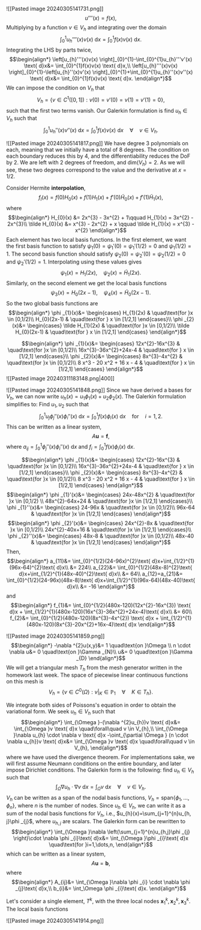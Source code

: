 ![[Pasted image 20240305141731.png]]
$$u''''(x)=f(x),$$
Multiplying by a function $v \in V_{h}$ and integrating over the domain
$$\int_{0}^{1}u_{h}''''(x)v(x) \text{ d}x=\int_{0}^{1}f(x)v(x) \text{ d}x.$$
Integrating the LHS by parts twice,
$$\begin{align*}
\left[u_{h}'''(x)v(x) \right]_{0}^{1}-\int_{0}^{1}u_{h}'''v'(x) \text{ d}x&= \int_{0}^{1}f(x)v(x) \text{ d}x,\\
\left[u_{h}'''(x)v(x) \right]_{0}^{1}-\left[u_{h}''(x)v'(x) \right]_{0}^{1}+\int_{0}^{1}u_{h}''(x)v''(x) \text{ d}x&= \int_{0}^{1}f(x)v(x) \text{ d}x.
\end{align*}$$
We can impose the condition on $V_{h}$ that
$$V_{h}=\{v \in C^{1}(\left[0,1 \right]):v(0)=v'(0)=v(1)=v'(1)=0 \},$$
such that the first two terms vanish. Our Galerkin formulation is find $u_{h}\in V_{h}$ such that
$$\int_{0}^{1}u_{h}''(x)v''(x)\text{ d}x=\int_{0}^{1}f(x)v(x)\text{ d}x \quad\forall\quad v \in V_{h}.$$

![[Pasted image 20240305141817.png]]
We have degree 3 polynomials on each, meaning that we initially have a total of 8 degrees. The condition on each boundary reduces this by 4, and the differentiability reduces the DoF by 2. We are left with 2 degrees of freedom, and $\text{dim}(V_{h})=2$. As we will see, these two degrees correspond to the value and the derivative at $x=1/2$.

Consider Hermite **interpolation**,
$$f_{I}(x)=f(0)H_{0}(x)+f(1)H_{1}(x)+f'(0) \tilde H_{0}(x)+f'(1)\tilde H_{1}(x),$$
where
$$\begin{align*}
H_{0}(x) &=  2x^{3} - 3x^{2} + 1\qquad 
H_{1}(x) = 3x^{2} - 2x^{3}\\
\tilde H_{0}(x) &=  x^{3} - 2x^{2} + x \qquad 
\tilde H_{1}(x) = x^{3} - x^{2}
\end{align*}$$
Each element has two local basis functions. In the first element, we want the first basis function to satisfy $\psi _{1}(0)=\psi _{1}'(0)=\psi _{1}'(1/2)=0$ and $\psi _{1}(1/2)=1$. The second basis function should satisfy $\psi _{2}(0)=\psi _{2}'(0)=\psi _{2}(1/2)=0$ and $\psi _{2}'(1/2)=1$. Interpolating using these values gives
$$\psi  _{1}(x)=H_{1}(2x), \quad \psi _{2}(x)=\tilde H_{1}(2x).$$
Similarly, on the second element we get the local basis functions
$$\psi _{3}(x)=H_{0}(2x-1), \quad \psi _{4}(x)=\tilde H_{0}(2x-1).$$
So the two global basis functions are
$$\begin{align*}
\phi _{1}(x)&= \begin{cases}
H_{1}(2x)  & \quad\text{for }x \in [0,1/2)\\
H_{0}(2x-1) & \quad\text{for } x \in [1/2,1]
\end{cases}\\
\phi _{2}(x)&= \begin{cases}
\tilde H_{1}(2x)  & \quad\text{for }x \in [0,1/2)\\
\tilde H_{0}(2x-1) & \quad\text{for } x \in [1/2,1]
\end{cases}
\end{align*}$$

$$\begin{align*}
\phi _{1}(x)&= \begin{cases}
12x^{2}-16x^{3}  & \quad\text{for }x \in [0,1/2)\\
16x^{3}-36x^{2}+24x-4 & \quad\text{for } x \in [1/2,1]
\end{cases}\\
\phi _{2}(x)&= \begin{cases}
8x^{3}-4x^{2} & \quad\text{for }x \in [0,1/2)\\
 8 x^3 - 20 x^2 + 16 x - 4 & \quad\text{for } x \in [1/2,1]
\end{cases}
\end{align*}$$
![[Pasted image 20240311183148.png|400]]

![[Pasted image 20240305141848.png]]
Since we have derived a bases for $V_{h}$, we can now write $u_{h}(x)=u_{1}\phi _{1}(x)+u_{2}\phi _{2}(x)$. The Galerkin formulation simplifies to: Find $u_{1},u_{2}$ such that
$$\int_{0}^{1}u_{j}\phi _{j}''(x)\phi _{i}''(x)\text{ d}x=\int_{0}^{1}f(x)\phi _{i}(x)\text{ d}x \quad\text{for}\quad i=1,2 .$$
This can be written as a linear system,
$$A \mathbf u= \mathbf f,$$
where $a_{ij}=\int_{0}^{1}\phi _{j}''(x)\phi _{i}''(x)\text{ d}x$ and $f_{i}=\int_{0}^{1}f(x)\phi _{i}(x)\text{ d}x$.

$$\begin{align*}
\phi _{1}(x)&= \begin{cases}
12x^{2}-16x^{3}  & \quad\text{for }x \in [0,1/2)\\
16x^{3}-36x^{2}+24x-4 & \quad\text{for } x \in [1/2,1]
\end{cases}\\
\phi _{2}(x)&= \begin{cases}
8x^{3}-4x^{2} & \quad\text{for }x \in [0,1/2)\\
 8 x^3 - 20 x^2 + 16 x - 4 & \quad\text{for } x \in [1/2,1]
\end{cases}
\end{align*}$$
$$\begin{align*}
\phi _{1}'(x)&= \begin{cases}
24x-48x^{2}  & \quad\text{for }x \in [0,1/2) \\
48x^{2}-64x+24 & \quad\text{for }x \in [1/2,1]
\end{cases}\\
\phi _{1}''(x)&= \begin{cases}
24-96x & \quad\text{for }x \in [0,1/2)\\
96x-64 & \quad\text{for }x \in [1/2,1]
\end{cases}
\end{align*}$$
$$\begin{align*}
\phi _{2}'(x)&= \begin{cases}
24x^{2}-8x  & \quad\text{for }x \in [0,1/2)\\
24x^{2}-40x+16 & \quad\text{for }x \in [1/2,1]
\end{cases}\\
\phi _{2}''(x)&= \begin{cases}
48x-8  & \quad\text{for }x \in [0,1/2)\\
48x-40 & \quad\text{for }x \in [1/2,1]
\end{cases}
\end{align*}$$
Then, 
$$\begin{align*}
a_{11}&= \int_{0}^{1/2}(24-96x)^{2}\text{ d}x+\int_{1/2}^{1}(96x-64)^{2}\text{ d}x\\
&= 224\\
a_{22}&= \int_{0}^{1/2}(48x-8)^{2}\text{ d}x+\int_{1/2}^{1}(48x-40)^{2}\text{ d}x\\
&= 64\\
a_{12}=a_{21}&= \int_{0}^{1/2}(24-96x)(48x-8)\text{ d}x+\int_{1/2}^{1}(96x-64)(48x-40)\text{ d}x\\
&= -16
\end{align*}$$
and
$$\begin{align*}
f_{1}&= \int_{0}^{1/2}(480x-120)(12x^{2}-16x^{3}) \text{ d}x + \int_{1/2}^{1}(480x-120)(16x^{3}-36x^{2}+24x-4)\text{ d}x\\
&= 60\\
f_{2}&= \int_{0}^{1/2}(480x-120)(8x^{3}-4x^{2}) \text{ d}x + \int_{1/2}^{1}(480x-120)(8x^{3}-20x^{2}+16x-4)\text{ d}x
\end{align*}$$

![[Pasted image 20240305141859.png]]
$$\begin{align*}
-\nabla ^{2}u(x,y)&= 1 \quad\text{on }\Omega \\
n \cdot \nabla u&= 0 \quad\text{on }\Gamma _{N}\\
u&= 0 \quad\text{on }\Gamma _{D}
\end{align*}$$
We will get a triangular mesh $T_{h}$ from the mesh generator written in the homework last week. The space of piecewise linear continuous functions on this mesh is
$$V_{h}= \{v \in C^{0}(\Omega  ):v|_{K}\in \mathbb P_{1}\quad\forall\quad K \in T_{h} \}.$$

We integrate both sides of Poissons's equation in order to obtain the variational form. We seek $u_{h} \in V_{h}$ such that
$$\begin{align*}
\int_{\Omega }-(\nabla ^{2}u_{h})v \text{ d}x&= \int_{\Omega }v \text{ d}x \quad\forall\quad v \in V_{h},\\
\int_{\Omega }\nabla u_{h} \cdot \nabla v \text{ d}x -\oint_{\partial \Omega } (n \cdot \nabla u_{h})v \text{ d}x&= \int_{\Omega }v \text{ d}x \quad\forall\quad v \in V_{h},
\end{align*}$$
where we have used the divergence theorem. For implementations sake, we will first assume Neumann conditions on the entire boundary, and later impose Dirichlet conditions. The Galerkin form is the following: find $u_{h}\in V_{h}$ such that
$$\int_{\Omega }\nabla u_{h} \cdot \nabla v \text{ d}x= \int_{\Omega }v \text{ d}x \quad\forall\quad v \in V_{h}.$$
$V_{h}$ can be written as a span of the nodal basis functions, $V_{h}=\text{span}\{\phi _{1}, \dots, \phi _{n} \}$, where $n$ is the number of nodes. Since $u_{h}\in V_{h}$, we can write it as a sum of the nodal basis functions for $V_{h}$, i.e., $u_{h}(x)=\sum_{j=1}^{n}u_{h, j}\phi _{j}$, where $u_{h,j}$ are scalars. 
The Galerkin form can be rewritten to
$$\begin{align*}
\int_{\Omega }\nabla \left(\sum_{j=1}^{n}u_{h,j}\phi _{j} \right)\cdot \nabla \phi _{i}\text{ d}x&= \int_{\Omega }\phi _{i}\text{ d}x \quad\text{for }i=1,\dots,n,
\end{align*}$$
which can be written as a linear system,
$$A \mathbf u=\mathbf b,$$
where 
$$\begin{align*}
A_{ij}&= \int_{\Omega }\nabla \phi _{i} \cdot \nabla \phi _{j}\text{ d}x,\\
b_{i}&= \int_\Omega \phi _{i}\text{ d}x.
\end{align*}$$

Let's consider a single element, $T^{k}$, with the three local nodes $\mathbf x_{1}^{k},\mathbf x_{2}^{k}, \mathbf x_{3}^{k}$. The local basis functions 


![[Pasted image 20240305141914.png]]